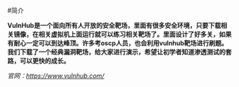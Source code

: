 

#简介

**VulnHub是一个面向所有人开放的安全靶场，里面有很多安全环境，只要下载相关镜像，在相关虚拟机上面运行就可以练习相关靶场了。里面设计了好多关，如果有耐心一定可以到达峰顶。许多考oscp人员，也会利用vulnhub靶场进行刷题。我们下载了一个经典漏洞靶场，给大家进行演示，希望让初学者知道渗透测试的套路，可以更快的成长。**

*官网：https://www.vulnhub.com/*